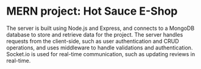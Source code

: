 # MERN project: Hot Sauce E-Shop 

The server is built using Node.js and Express, and connects to a MongoDB database to store and retrieve data for the project. The server handles requests from the client-side, such as user authentication and CRUD operations, and uses middleware to handle validations and authentication. Socket.io is used for real-time communication, such as updating reviews in real-time.

